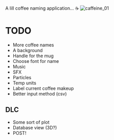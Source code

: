 A lill coffee naming application... ☕
![caffeine_01](https://github.com/MichJadams/caffeine/assets/30957743/1cccca70-b113-4047-b343-4e63e381f989)

# TODO

- More coffee names
- A background
- Handle for the mug
- Choose font for name
- Music
- SFX
- Particles
- Temp units
- Label current coffee makeup
- Better input method (csv)

## DLC

- Some sort of plot
- Database view (3D?)
- POST!
